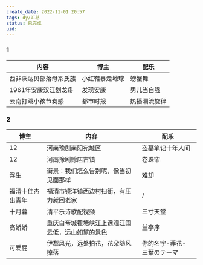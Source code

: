 ```yaml
---
create_date: 2022-11-01 20:57
tags: dy/汇总
status: 已完成
uid: 
---
```



### 1

| 内容 | 博主 | 配乐 |
| --- | --- | --- |
| 西非沃达贝部落母系氏族 | 小红鞋暴走地球 | 螃蟹舞 |
| 1961年安康汉江划龙舟 | 发现安康 | 男儿当自强 |
| 云南打跳小孩节奏感 | 都市时报 | 热播潮流旋律 |

### 2

| 博主 | 内容 | 配乐 |
| --- | --- | --- |
| 12 | 河南豫剧南阳宛城区 | 盗墓笔记十年人间 |
| 12 | 河南豫剧赊店古镇 | 卷珠帘 |
| 浮生 | 街景：我们怎么告别呢，像当初见面那样 | 难却 |
| 福清十佳杰出青年 | 福清市镜洋镇西边村扫街，有压力就回老家 | / |
| 十月暮 | 清平乐诗歌配视频 | 三寸天堂 |
| 高娇娇 | 重庆白帝城瞿塘峡江上远观江阔云低，远山如黛的景色 | 兰亭序 |
| 可爱屁 | 伊犁风光，远处拍花，花朵随风掉落 | 你的名字-菲花- 三葉のテーマ |